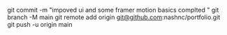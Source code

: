 
git commit -m "impoved ui and some framer motion basics  complted "
git branch -M main
git remote add origin git@github.com:nashnc/portfolio.git
git push -u origin main
